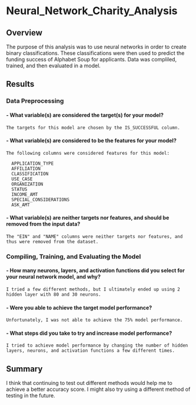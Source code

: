 # Neural_Network_Charity_Analysis
## Overview
The purpose of this analysis was to use neural networks in order to create binary classifications.  These classifications were then used to predict the funding success of Alphabet Soup for applicants.  Data was compliled, trained, and then evaluated in a model. 

## Results
### Data Preprocessing
#### - What variable(s) are considered the target(s) for your model?
  
    The targets for this model are chosen by the IS_SUCCESSFUL column.
    
#### - What variable(s) are considered to be the features for your model?

    The following columns were considered features for this model:
    
      APPLICATION_TYPE            
      AFFILIATION                  
      CLASSIFICATION              
      USE_CASE                     
      ORGANIZATION                 
      STATUS                       
      INCOME_AMT                   
      SPECIAL_CONSIDERATIONS       
      ASK_AMT
      
#### - What variable(s) are neither targets nor features, and should be removed from the input data?
    The "EIN" and "NAME" columns were neither targets nor features, and thus were removed from the dataset. 
    
    
### Compiling, Training, and Evaluating the Model
#### - How many neurons, layers, and activation functions did you select for your neural network model, and why?
    I tried a few different methods, but I ultimately ended up using 2 hidden layer with 80 and 30 neurons.  
#### - Were you able to achieve the target model performance?
    Unfortunately, I was not able to achieve the 75% model performance. 
#### - What steps did you take to try and increase model performance?
    I tried to achieve model performance by changing the number of hidden layers, neurons, and activation functions a few different times. 

## Summary
  I think that continuing to test out different methods would help me to achieve a better accuracy score. I might also try using a different method of testing in the future. 
